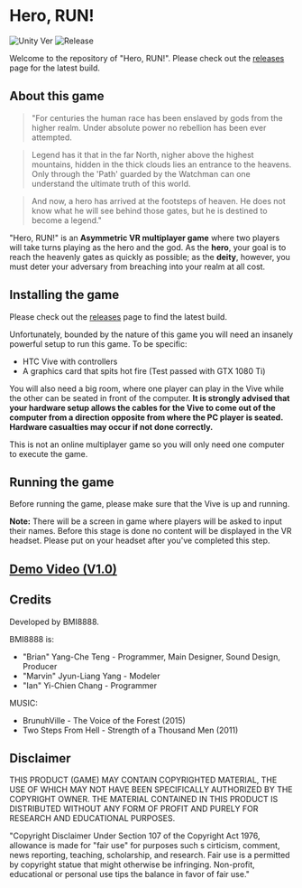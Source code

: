 # Hero, RUN!
![Unity Ver][1]
![Release][2]

[1]: https://img.shields.io/badge/Unity%20Version-2017.2.0-brightgreen.svg?style=flat-square
[2]: https://img.shields.io/badge/Release-v2.1.4-blue.svg?style=flat-square

Welcome to the repository of "Hero, RUN!". Please check out the [releases](https://github.com/br90218/hero-run/releases) page for the latest build.

## About this game
> "For centuries the human race has been enslaved by gods from the higher realm. Under absolute power no rebellion has been ever attempted.

> Legend has it that in the far North, nigher above the highest mountains, hidden in the thick clouds lies an entrance to the heavens. Only through the 'Path' guarded by the Watchman can one understand the ultimate truth of this world.

> And now, a hero has arrived at the footsteps of heaven. He does not know what he will see behind those gates, but he is destined to become a legend."

"Hero, RUN!" is an **Asymmetric VR multiplayer game** where two players will take turns playing as the hero and the god. As the **hero**, your goal is to reach the heavenly gates as quickly as possible; as the **deity**, however, you must deter your adversary from breaching into your realm at all cost.

## Installing the game
Please check out the [releases](https://github.com/br90218/hero-run/releases) page to find the latest build.

Unfortunately, bounded by the nature of this game you will need an insanely powerful setup to run this game. To be specific:
- HTC Vive with controllers
- A graphics card that spits hot fire (Test passed with GTX 1080 Ti)

You will also need a big room, where one player can play in the Vive while the other can be seated in front of the computer. **It is strongly advised that your hardware setup allows the cables for the Vive to come out of the computer from a direction opposite from where the PC player is seated. Hardware casualties may occur if not done correctly.** 

This is not an online multiplayer game so you will only need one computer to execute the game.

## Running the game
Before running the game, please make sure that the Vive is up and running.


**Note:** There will be a screen in game where players will be asked to input their names. Before this stage is done no content will be displayed in the VR headset. Please put on your headset after you've completed this step.

## [Demo Video (V1.0)](https://youtu.be/zOiKjcNCmPg)

## Credits
Developed by BMI8888.

BMI8888 is:
- "Brian" Yang-Che Teng - Programmer, Main Designer, Sound Design, Producer
- "Marvin" Jyun-Liang Yang - Modeler
- "Ian" Yi-Chien Chang - Programmer

MUSIC:
- BrunuhVille - The Voice of the Forest (2015)
- Two Steps From Hell - Strength of a Thousand Men (2011) 

## Disclaimer
THIS PRODUCT (GAME) MAY CONTAIN COPYRIGHTED MATERIAL, THE USE OF WHICH MAY NOT HAVE BEEN SPECIFICALLY AUTHORIZED BY THE COPYRIGHT OWNER. THE MATERIAL CONTAINED IN THIS PRODUCT IS DISTRIBUTED WITHOUT ANY FORM OF PROFIT AND PURELY FOR RESEARCH AND EDUCATIONAL PURPOSES.

"Copyright Disclaimer Under Section 107 of the Copyright Act 1976, allowance is made for "fair use" for purposes such s cirticism, comment, news reporting, teaching, scholarship, and research. Fair use is a permitted by copyright statue that might otherwise be infringing. Non-profit, educational or personal use tips the balance in favor of fair use."
